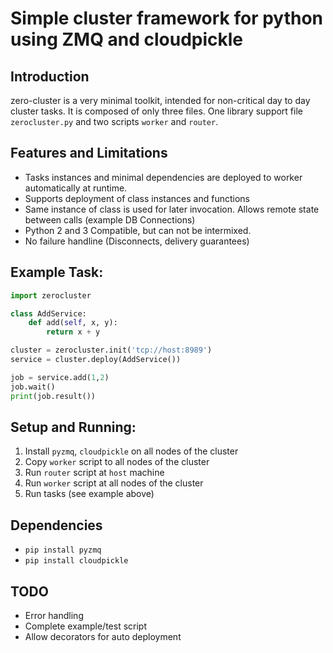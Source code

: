 Simple cluster framework for python using ZMQ and cloudpickle
=============================================================

Introduction
------------

zero-cluster is a very minimal toolkit, intended for non-critical day to day cluster
tasks. It is composed of only three files. One library support file `zerocluster.py` and
two scripts `worker` and `router`.

Features and Limitations
------------------------
- Tasks instances and minimal dependencies are deployed to worker automatically at runtime.
- Supports deployment of class instances and functions
- Same instance of class is used for later invocation. Allows remote state between calls (example DB Connections)
- Python 2 and 3 Compatible, but can not be intermixed.
- No failure handline (Disconnects, delivery guarantees)


Example Task:
-------------
```python
import zerocluster

class AddService:
    def add(self, x, y):
        return x + y

cluster = zerocluster.init('tcp://host:8989')
service = cluster.deploy(AddService())

job = service.add(1,2)
job.wait()
print(job.result())
```

Setup and Running:
-----------------
1. Install `pyzmq`, `cloudpickle` on all nodes of the cluster
2. Copy `worker` script to all nodes of the cluster
3. Run `router` script at `host` machine
4. Run `worker` script at all nodes of the cluster
5. Run tasks (see example above)

Dependencies
------------
- `pip install pyzmq`
- `pip install cloudpickle`


TODO
-----------------------------
- Error handling
- Complete example/test script
- Allow decorators for auto deployment
